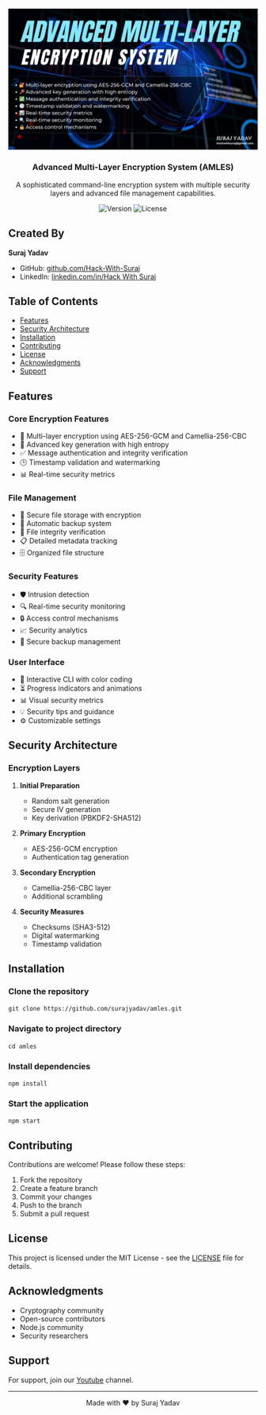 
<br/>


<div align="center" style="text-align: center">
<img src="./logo/Advanced Multi-Layer Encryption System (AMLES).png" alt="AMLES logo"/>
<h3>Advanced Multi-Layer Encryption System (AMLES)</h3>
<p>
  A sophisticated command-line encryption system with multiple security layers and advanced file management capabilities.
</p>
<p>

![Version](https://img.shields.io/badge/version-1.0.0-blue.svg)
![License](https://img.shields.io/badge/license-MIT-green.svg)
</p>
</div>

## Created By
**Suraj Yadav**
- GitHub: [github.com/Hack-With-Suraj](https://github.com/Hack-With-Suraj)
- LinkedIn: [linkedin.com/in/Hack With Suraj](https://www.linkedin.com/in/hack-with-suraj-54b35322b/)

## Table of Contents
- [Features](#features)
- [Security Architecture](#security-architecture)
- [Installation](#installation)
- [Contributing](#contributing)
- [License](#license)
- [Acknowledgments](#acknowledgments)
- [Support](#Support)

## Features

### Core Encryption Features
- 🔐 Multi-layer encryption using AES-256-GCM and Camellia-256-CBC
- 🔑 Advanced key generation with high entropy
- ✅ Message authentication and integrity verification
- 🕒 Timestamp validation and watermarking
- 📊 Real-time security metrics

### File Management
- 📁 Secure file storage with encryption
- 🔄 Automatic backup system
- 📝 File integrity verification
- 📋 Detailed metadata tracking
- 🗄️ Organized file structure

### Security Features
- 🛡️ Intrusion detection
- 🔍 Real-time security monitoring
- 🔒 Access control mechanisms
- 📈 Security analytics
- 💾 Secure backup management

### User Interface
- 🎨 Interactive CLI with color coding
- ⏳ Progress indicators and animations
- 📊 Visual security metrics
- 💡 Security tips and guidance
- ⚙️ Customizable settings

## Security Architecture

### Encryption Layers
1. **Initial Preparation**
   - Random salt generation
   - Secure IV generation
   - Key derivation (PBKDF2-SHA512)

2. **Primary Encryption**
   - AES-256-GCM encryption
   - Authentication tag generation

3. **Secondary Encryption**
   - Camellia-256-CBC layer
   - Additional scrambling

4. **Security Measures**
   - Checksums (SHA3-512)
   - Digital watermarking
   - Timestamp validation

## Installation

### Clone the repository
```
git clone https://github.com/surajyadav/amles.git
```
### Navigate to project directory
```
cd amles
```
### Install dependencies
```
npm install
```
### Start the application
```
npm start
```



## Contributing

Contributions are welcome! Please follow these steps:

1. Fork the repository
2. Create a feature branch
3. Commit your changes
4. Push to the branch
5. Submit a pull request

## License

This project is licensed under the MIT License - see the [LICENSE](LICENSE) file for details.


## Acknowledgments

- Cryptography community
- Open-source contributors
- Node.js community
- Security researchers

## Support

For support, join our [Youtube](https://www.youtube.com/@HackWithSuraj) channel.

---

<div align="center">
Made with ❤️ by Suraj Yadav
</div>
